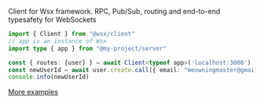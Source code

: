 Client for Wsx framework. RPC, Pub/Sub, routing and end-to-end typesafety for WebSockets
```ts
import { Client } from "@wsx/client"
// app is an instance of Wsx
import type { app } from "@my-project/server"

const { routes: {user} } = await Client<typeof app>('localhost:3000')
const newUserId = await user.create.call({ email: "meowningmaster@gmail.com" })
console.info(newUserId)
```

[More examples](https://github.com/MeowningMaster/wsx/tree/main/examples)